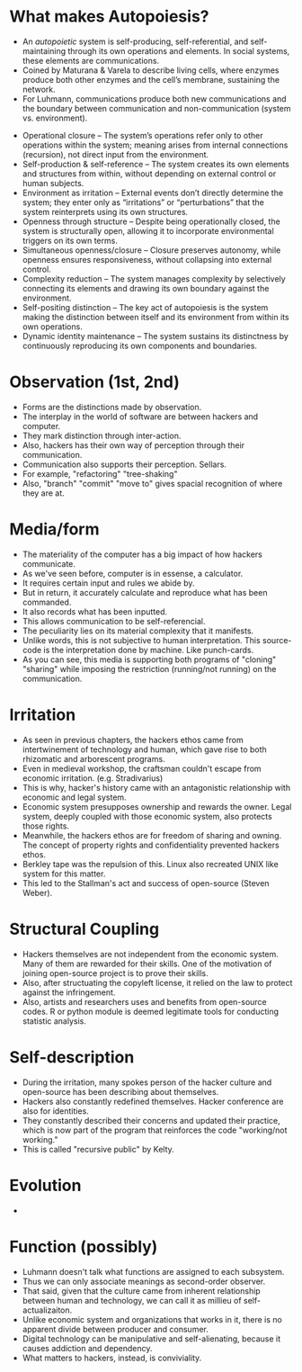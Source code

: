 
# What makes Autopoiesis?

* An _autopoietic_ system is self-producing, self-referential, and self-maintaining through its own operations and elements. In social systems, these elements are communications.
* Coined by Maturana & Varela to describe living cells, where enzymes produce both other enzymes and the cell’s membrane, sustaining the network.
* For Luhmann, communications produce both new communications and the boundary between communication and non-communication (system vs. environment).
- Operational closure – The system’s operations refer only to other operations within the system; meaning arises from internal connections (recursion), not direct input from the environment.
- Self-production & self-reference – The system creates its own elements and structures from within, without depending on external control or human subjects.
- Environment as irritation – External events don’t directly determine the system; they enter only as “irritations” or “perturbations” that the system reinterprets using its own structures.
- Openness through structure – Despite being operationally closed, the system is structurally open, allowing it to incorporate environmental triggers on its own terms.
- Simultaneous openness/closure – Closure preserves autonomy, while openness ensures responsiveness, without collapsing into external control.
- Complexity reduction – The system manages complexity by selectively connecting its elements and drawing its own boundary against the environment.
- Self-positing distinction – The key act of autopoiesis is the system making the distinction between itself and its environment from within its own operations.
- Dynamic identity maintenance – The system sustains its distinctness by continuously reproducing its own components and boundaries.

# Observation (1st, 2nd)

* Forms are the distinctions made by observation. 
* The interplay in the world of software are between hackers and computer.
* They mark distinction through inter-action.
* Also, hackers has their own way of perception through their communication.
* Communication also supports their perception. Sellars.
* For example, "refactoring" "tree-shaking" 
* Also, "branch" "commit" "move to" gives spacial recognition of where they are at.
# Media/form

* The materiality of the computer has a big impact of how hackers communicate.
* As we've seen before, computer is in essense, a calculator. 
* It requires certain input and rules we abide by.
* But in return, it accurately calculate and reproduce what has been commanded.
* It also records what has been inputted.
* This allows communication to be self-referencial. 
* The peculiarity lies on its material complexity that it manifests.
* Unlike words, this is not subjective to human interpretation. This source-code is the interpretation done by machine. Like punch-cards.
* As you can see, this media is supporting both programs of "cloning" "sharing" while imposing the restriction (running/not running) on the communication.
# Irritation

* As seen in previous chapters, the hackers ethos came from intertwinement of technology and human, which gave rise to both rhizomatic and arborescent programs.
* Even in medieval workshop, the craftsman couldn't escape from economic irritation. (e.g. Stradivarius)
* This is why, hacker's history came with an antagonistic relationship with economic and legal system.
* Economic system presupposes ownership and rewards the owner. Legal system, deeply coupled with those economic system, also protects those rights.
* Meanwhile, the hackers ethos are for freedom of sharing and owning. The concept of property rights and confidentiality prevented hackers ethos.
* Berkley tape was the repulsion of this. Linux also recreated UNIX like system for this matter.
* This led to the Stallman's act and success of open-source (Steven Weber).

# Structural Coupling

* Hackers themselves are not independent from the economic system. Many of them are rewarded for their skills. One of the motivation of joining open-source project is to prove their skills.
* Also, after structuating the copyleft license, it relied on the law to protect against the infringement.
* Also, artists and researchers uses and benefits from open-source codes. R or python module is deemed legitimate tools for conducting statistic analysis.

# Self-description

* During the irritation, many spokes person of the hacker culture and open-source has been describing about themselves.
* Hackers also constantly redefined themselves. Hacker conference are also for identities.
* They constantly described their concerns and updated their practice, which is now part of the program that reinforces the code "working/not working."
* This is called "recursive public" by Kelty.

# Evolution

* 
# Function (possibly)

* Luhmann doesn't talk what functions are assigned to each subsystem.
* Thus we can only associate meanings as second-order observer.
* That said, given that the culture came from inherent relationship between human and technology, we can call it as millieu of self-actualizaiton.
* Unlike economic system and organizations that works in it, there is no apparent divide between producer and consumer. 
* Digital technology can be manipulative and self-alienating, because it causes addiction and dependency.
* What matters to hackers, instead, is conviviality. 